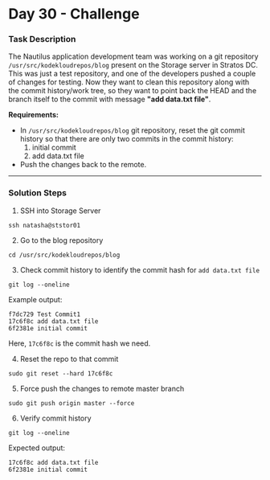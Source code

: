 # Day 30 - Challenge 
### Task Description
The Nautilus application development team was working on a git repository `/usr/src/kodekloudrepos/blog` present on the Storage server in Stratos DC. This was just a test repository, and one of the developers pushed a couple of changes for testing. Now they want to clean this repository along with the commit history/work tree, so they want to point back the HEAD and the branch itself to the commit with message **"add data.txt file"**.

**Requirements:**
- In `/usr/src/kodekloudrepos/blog` git repository, reset the git commit history so that there are only two commits in the commit history:
  1. initial commit
  2. add data.txt file
- Push the changes back to the remote.

---

### Solution Steps

1. SSH into Storage Server
```
ssh natasha@ststor01
```

2. Go to the blog repository
```
cd /usr/src/kodekloudrepos/blog
```

3. Check commit history to identify the commit hash for `add data.txt file`
```
git log --oneline
```
Example output:
```
f7dc729 Test Commit1
17c6f8c add data.txt file
6f2381e initial commit
```
Here, `17c6f8c` is the commit hash we need.

4. Reset the repo to that commit
```
sudo git reset --hard 17c6f8c
```

5. Force push the changes to remote master branch
```
sudo git push origin master --force
```

6. Verify commit history
```
git log --oneline
```
Expected output:
```
17c6f8c add data.txt file
6f2381e initial commit
```
